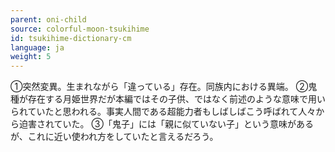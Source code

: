 ```yaml
---
parent: oni-child
source: colorful-moon-tsukihime
id: tsukihime-dictionary-cm
language: ja
weight: 5
---
```


①突然変異。生まれながら「違っている」存在。同族内における異端。
②鬼種が存在する月姫世界だが本編ではその子供、ではなく前述のような意味で用いられていたと思われる。事実人間である超能力者もしばしばこう呼ばれて人々から迫害されていた。
③「鬼子」には「親に似ていない子」という意味があるが、これに近い使われ方をしていたと言えるだろう。
